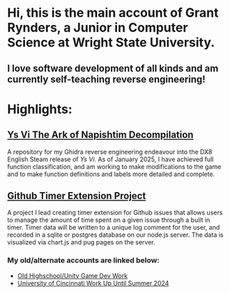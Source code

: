# Hi, this is the main account of Grant Rynders, a Junior in Computer Science at Wright State University.
## I love software development of all kinds and am currently self-teaching reverse engineering!
# Highlights:
## <a href="https://github.com/GrantBenR/YsViDecomp">Ys Vi The Ark of Napishtim Decompilation</a>
A repository for my Ghidra reverse engineering endeavour into the DX8 English Steam release of <i>Ys Vi</i>. As of January 2025, I have achieved full function classification, and am working to make modifications to the game and to make function definitions and labels more detailed and complete.
## <a href="https://github.com/GrantBenR/ITSC-2024-Github-Extension-Project">Github Timer Extension Project</a>
A project I lead creating timer extension for Github issues that allows users to manage the amount of time spent on a given issue through a built in timer. Timer data will be written to a unique log comment for the user, and recorded in a sqlite or postgres database on our node.js server. The data is visualized via chart.js and pug pages on the server.
### My old/alternate accounts are linked below:
* <a href="https://github.com/ScarfKid188">Old Highschool/Unity Game Dev Work</a>
* <a href="https://github.com/GrantRynders">University of Cincinnati Work Up Until Summer 2024</a>
